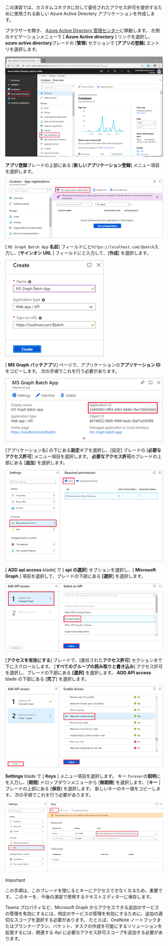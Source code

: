 <!-- markdownlint-disable MD002 MD041 -->

この演習では、カスタムコネクタに対して委任されたアクセス許可を提供するために使用される新しい Azure Active Directory アプリケーションを作成します。

ブラウザーを開き、 [Azure Active Directory 管理センター](https://aad.portal.azure.com)に移動します。 左側のナビゲーションメニューで [ **Azure Active directory** ] リンクを選択し、 **azure active directory**ブレードの [**管理**] セクションで [**アプリの登録**] エントリを選択します。

![Azure Active Directory 管理センターの Azure Active Directory ブレードのスクリーンショット](./images/app-reg1.png)

**アプリ登録**ブレードの上部にある [**新しいアプリケーション登録**] メニュー項目を選択します。

![Azure Active Directory 管理センターのアプリ登録ブレードのスクリーンショット](./images/app-reg2.png)

[ `MS Graph Batch App` **名前**] フィールドにと`https://localhost.com/$batch`入力し、[**サインオン URL** ] フィールドにと入力して、[**作成**] を選択します。

![Azure Active Directory 管理センターで新しいアプリを登録するための作成フォームのスクリーンショット](./images/app-reg3.png)

[ **MS Graph バッチアプリ**] ページで、アプリケーションの**アプリケーション ID**をコピーします。 次の手順でこれを行う必要があります。

![登録済みアプリケーションページのスクリーンショット](./images/app-reg4.png)

[アプリケーション名] の下にある**設定**ギアを選択し、[設定] ブレードの [**必要なアクセス許可**] メニュー項目を選択します。 **必要なアクセス許可**のブレードの上部にある [**追加**] を選択します。

![必要なアクセス許可ブレードのスクリーンショット](./images/app-perms1.png)

[ **ADD api access** blade] で [ **api の選択**] オプションを選択し、[ **Microsoft Graph** ] 項目を選択して、ブレードの下部にある **[選択**] を選択します。

![[API ブレードの選択] のスクリーンショット](./images/app-perms2.png)

[**アクセスを有効にする**] ブレードで、[委任された**アクセス許可**] セクションまで下にスクロールします。 [**すべてのグループの読み取りと書き込み**] アクセス許可を選択し、ブレードの下部にある **[選択]** を選択します。 **ADD API access** blade の下部にある [**完了**] を選択します。

 ![アクセスブレードを有効にするためのスクリーンショット](./images/app-perms3.png)

**Settings** blade で [ **Keys** ] メニュー項目を選択します。 キー `forever`の**説明**にを入力し、[**期間**] ドロップダウンメニューから [**無期限**] を選択します。 [**キー** ] ブレードの上部にある [**保存**] を選択します。 新しいキーのキー値をコピーします。 次の手順でこれを行う必要があります。

![キーブレードのスクリーンショット](./images/app-key1.png)

> [!IMPORTANT]
> この手順は、このブレードを閉じるとキーにアクセスできなくなるため、重要です。 このキーを、今後の演習で使用するテキストエディターに保存します。

Teams プロパティなど、Microsoft Graph からアクセスできる追加のサービスの管理を有効にするには、特定のサービスの管理を有効にするために、追加の適切なスコープを選択する必要があります。 たとえば、OneNote ノートブックまたはプランナープラン、バケット、タスクの作成を可能にするソリューションを拡張するには、関連する Api に必要なアクセス許可スコープを追加する必要があります。
